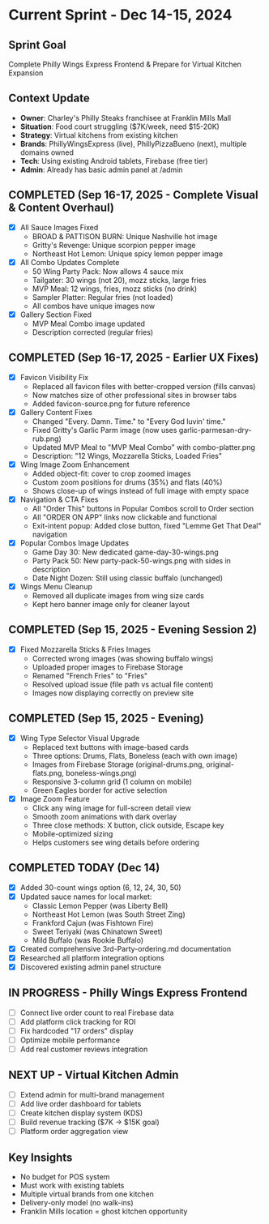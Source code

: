 # Current Sprint - Dec 14-15, 2024

## Sprint Goal
Complete Philly Wings Express Frontend & Prepare for Virtual Kitchen Expansion

## Context Update
- **Owner**: Charley's Philly Steaks franchisee at Franklin Mills Mall
- **Situation**: Food court struggling ($7K/week, need $15-20K)
- **Strategy**: Virtual kitchens from existing kitchen
- **Brands**: PhillyWingsExpress (live), PhillyPizzaBueno (next), multiple domains owned
- **Tech**: Using existing Android tablets, Firebase (free tier)
- **Admin**: Already has basic admin panel at /admin

## COMPLETED (Sep 16-17, 2025 - Complete Visual & Content Overhaul)
- [X] All Sauce Images Fixed
  - BROAD & PATTISON BURN: Unique Nashville hot image
  - Gritty's Revenge: Unique scorpion pepper image
  - Northeast Hot Lemon: Unique spicy lemon pepper image
- [X] All Combo Updates Complete
  - 50 Wing Party Pack: Now allows 4 sauce mix
  - Tailgater: 30 wings (not 20), mozz sticks, large fries
  - MVP Meal: 12 wings, fries, mozz sticks (no drink)
  - Sampler Platter: Regular fries (not loaded)
  - All combos have unique images now
- [X] Gallery Section Fixed
  - MVP Meal Combo image updated
  - Description corrected (regular fries)

## COMPLETED (Sep 16-17, 2025 - Earlier UX Fixes)
- [X] Favicon Visibility Fix
  - Replaced all favicon files with better-cropped version (fills canvas)
  - Now matches size of other professional sites in browser tabs
  - Added favicon-source.png for future reference
- [X] Gallery Content Fixes
  - Changed "Every. Damn. Time." to "Every God luvin' time."
  - Fixed Gritty's Garlic Parm image (now uses garlic-parmesan-dry-rub.png)
  - Updated MVP Meal to "MVP Meal Combo" with combo-platter.png
  - Description: "12 Wings, Mozzarella Sticks, Loaded Fries"
- [X] Wing Image Zoom Enhancement
  - Added object-fit: cover to crop zoomed images
  - Custom zoom positions for drums (35%) and flats (40%)
  - Shows close-up of wings instead of full image with empty space
- [X] Navigation & CTA Fixes
  - All "Order This" buttons in Popular Combos scroll to Order section
  - All "ORDER ON APP" links now clickable and functional
  - Exit-intent popup: Added close button, fixed "Lemme Get That Deal" navigation
- [X] Popular Combos Image Updates
  - Game Day 30: New dedicated game-day-30-wings.png
  - Party Pack 50: New party-pack-50-wings.png with sides in description
  - Date Night Dozen: Still using classic buffalo (unchanged)
- [X] Wings Menu Cleanup
  - Removed all duplicate images from wing size cards
  - Kept hero banner image only for cleaner layout

## COMPLETED (Sep 15, 2025 - Evening Session 2)
- [X] Fixed Mozzarella Sticks & Fries Images
  - Corrected wrong images (was showing buffalo wings)
  - Uploaded proper images to Firebase Storage
  - Renamed "French Fries" to "Fries"
  - Resolved upload issue (file path vs actual file content)
  - Images now displaying correctly on preview site

## COMPLETED (Sep 15, 2025 - Evening)
- [X] Wing Type Selector Visual Upgrade
  - Replaced text buttons with image-based cards
  - Three options: Drums, Flats, Boneless (each with own image)
  - Images from Firebase Storage (original-drums.png, original-flats.png, boneless-wings.png)
  - Responsive 3-column grid (1 column on mobile)
  - Green Eagles border for active selection
- [X] Image Zoom Feature
  - Click any wing image for full-screen detail view
  - Smooth zoom animations with dark overlay
  - Three close methods: X button, click outside, Escape key
  - Mobile-optimized sizing
  - Helps customers see wing details before ordering

## COMPLETED TODAY (Dec 14)
- [X] Added 30-count wings option (6, 12, 24, 30, 50)
- [X] Updated sauce names for local market:
  - Classic Lemon Pepper (was Liberty Bell)
  - Northeast Hot Lemon (was South Street Zing)
  - Frankford Cajun (was Fishtown Fire)
  - Sweet Teriyaki (was Chinatown Sweet)
  - Mild Buffalo (was Rookie Buffalo)
- [X] Created comprehensive 3rd-Party-ordering.md documentation
- [X] Researched all platform integration options
- [X] Discovered existing admin panel structure

## IN PROGRESS - Philly Wings Express Frontend
- [ ] Connect live order count to real Firebase data
- [ ] Add platform click tracking for ROI
- [ ] Fix hardcoded "17 orders" display
- [ ] Optimize mobile performance
- [ ] Add real customer reviews integration

## NEXT UP - Virtual Kitchen Admin
- [ ] Extend admin for multi-brand management
- [ ] Add live order dashboard for tablets
- [ ] Create kitchen display system (KDS)
- [ ] Build revenue tracking ($7K → $15K goal)
- [ ] Platform order aggregation view

## Key Insights
- No budget for POS system
- Must work with existing tablets
- Multiple virtual brands from one kitchen
- Delivery-only model (no walk-ins)
- Franklin Mills location = ghost kitchen opportunity